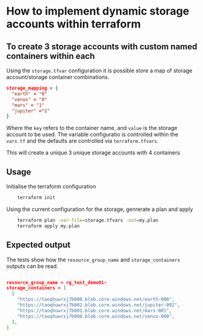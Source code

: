 # How to implement dynamic storage accounts within terraform

## To create 3 storage accounts with custom named containers within each

Using the `storage.tfvar` configuration it is possible store a map of storage account/storage container combinations.

```json
storage_mapping = {
  "earth" = "0"
  "venus" = "0"
  "mars" = "1"
  "jupiter" ="2"
}
```

Where the `key` refers to the container name, and `value` is the storage account to be used.
The variable configuratio is controlled within the `vars.tf` and the defaults are controlled via `terraform.tfvars`.

This will create a unique 3 unique storage accounts with 4 containers

## Usage

Initialise the terraform configuration

```bash
    terraform init
```

Using the current configuration for the storage, genrerate a plan and apply

```bash
    terraform plan -var-file=storage.tfvars -out=my.plan
    terraform apply my.plan
```

## Expected output

The tests show how the `resource_group_name` and `storage_containers` outputs can be read.

```json

resource_group_name = rg_test_demo01-
storage_containers = [
  [
    "https://taoqhuwrxj7b000.blob.core.windows.net/earth-000",
    "https://taoqhuwrxj7b002.blob.core.windows.net/jupiter-002",
    "https://taoqhuwrxj7b001.blob.core.windows.net/mars-001",
    "https://taoqhuwrxj7b000.blob.core.windows.net/venus-000",
  ],
]
```
